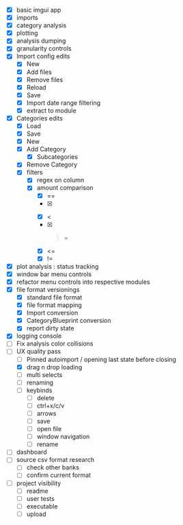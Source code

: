 - [x] basic imgui app
- [x] imports
- [x] category analysis
- [x] plotting
- [x] analysis dumping
- [x] granularity controls
- [x] Import config edits
	- [x] New
	- [x] Add files
	- [x] Remove files
	- [x] Reload
	- [x] Save
	- [x] Import date range filtering
	- [x] extract to module
- [x] Categories edits
	- [x] Load
	- [x] Save
	- [x] New
	- [x] Add Category
		- [x] Subcategories
	- [x] Remove Category
	- [x] filters
		- [x] regex on column
		- [x] amount comparison
			- [x] ==
			- [x] >
			- [x] <
			- [x] >=
			- [x] <=
			- [x] !=
- [x] plot analysis : status tracking
- [x] window bar menu controls
- [x] refactor menu controls into respective modules
- [x] file format versionings
	- [x] standard file format
	- [x] file format mapping
	- [x] Import conversion
	- [x] CategoryBlueprint conversion
	- [x] report dirty state
- [x] logging console
- [ ] Fix analysis color collisions
- [ ] UX quality pass
	- [ ] Pinned autoimport / opening last state before closing
	- [x] drag n drop loading
	- [ ] multi selects
	- [ ] renaming
	- [ ] keybinds
		- [ ] delete
		- [ ] ctrl+x/c/v
		- [ ] arrows
		- [ ] save
		- [ ] open file
		- [ ] window navigation
		- [ ] rename
- [ ] dashboard
- [ ] source csv format research
	- [ ] check other banks
	- [ ] confirm current format
- [ ] project visibility
	- [ ] readme
	- [ ] user tests
	- [ ] executable
	- [ ] upload
